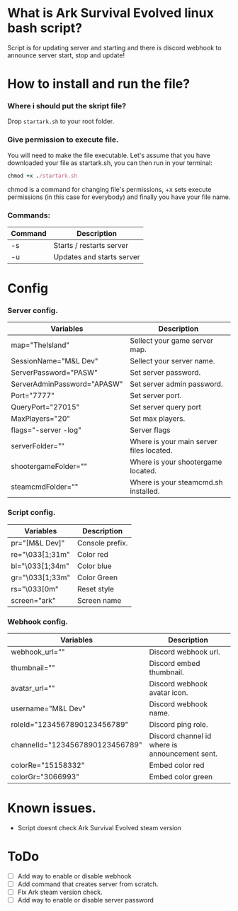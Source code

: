 # What is Ark Survival Evolved linux bash script?
Script is for updating server and starting and there is discord webhook to announce server start, stop and update!

# How to install and run the file?
### Where i should put the skript file?
Drop `startark.sh` to your root folder.

### Give permission to execute file.
You will need to make the file executable. Let's assume that you have downloaded your file as startark.sh, you can then run in your terminal:
```ruby
chmod +x ./startark.sh
```
chmod is a command for changing file's permissions, +x sets execute permissions (in this case for everybody) and finally you have your file name.

### Commands:
| Command | Description |
| --- | --- |
| -s | Starts / restarts server |
| -u | Updates and starts server |

# Config
### Server config.
| Variables | Description |
| --- | --- |
| map="TheIsland" | Sellect your game server map. |
| SessionName="M&L Dev" | Sellect your server name. |
| ServerPassword="PASW" | Set server password. |
| ServerAdminPassword="APASW" | Set server admin password. |
| Port="7777" | Set server port. |
| QueryPort="27015" | Set server query port|
| MaxPlayers="20" | Set max players. |
| flags="-server -log" | Server flags |
| serverFolder="" | Where is your main server files located. |
| shootergameFolder="" | Where is your shootergame located. |
| steamcmdFolder="" | Where is your steamcmd.sh installed. |

### Script config.
| Variables | Description |
| --- | --- |
| pr="[M&L Dev]" | Console prefix. |
| re="\033[1;31m" | Color red |
| bl="\033[1;34m" | Color blue |
| gr="\033[1;33m" | Color Green |
| rs="\033[0m" | Reset style |
| screen="ark" | Screen name |


### Webhook config.
| Variables | Description |
| --- | --- |
| webhook_url="" | Discord webhook url. |
| thumbnail="" | Discord embed thumbnail. |
| avatar_url="" | Discord webhook avatar icon. |
| username="M&L Dev" | Discord webhook name. |
| roleId="1234567890123456789" | Discord ping role. |
| channelId="1234567890123456789" | Discord channel id where is announcement sent. |
| colorRe="15158332" | Embed color red |
| colorGr="3066993" | Embed color green |

# Known issues.
* Script doesnt check Ark Survival Evolved steam version

# ToDo
- [ ] Add way to enable or disable webhook
- [ ] Add command that creates server from scratch.
- [ ] Fix Ark steam version check.
- [ ] Add way to enable or disable server password
